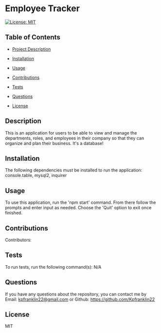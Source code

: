 # Employee Tracker
  [![License: MIT](https://img.shields.io/badge/License-MIT-yellow.svg)](https://opensource.org/licenses/MIT)

## Table of Contents
  - [Project Description](#description)
  - [Installation](#installation)
  - [Usage](#usage)
  - [Contributions](#contributions)
  - [Tests](#tests)
  - [Questions](#questions)
  
  - [License](#license)

## Description
  This is an application for users to be able to view and manage the departments, roles, and employees in their company so that they can organize and plan their business. It's a database!

## Installation 
  The following dependencies must be installed to run the application: console.table, mysql2, inquirer

## Usage
To use this application, run the 'npm start' command. From there follow the prompts and enter input as needed. Choose the 'Quit' option to exit once finished.

## Contributions
Contributors: 

## Tests
To run tests, run the following command(s): N/A

## Questions
If you have any questions about the repository, you can contact me by Email: kpfranklin22@gmail.com or Github: https://github.com/Kpfranklin22


## License
MIT
